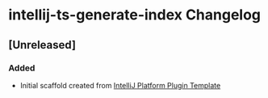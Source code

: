 <!-- Keep a Changelog guide -> https://keepachangelog.com -->

# intellij-ts-generate-index Changelog

## [Unreleased]
### Added
- Initial scaffold created from [IntelliJ Platform Plugin Template](https://github.com/JetBrains/intellij-platform-plugin-template)
